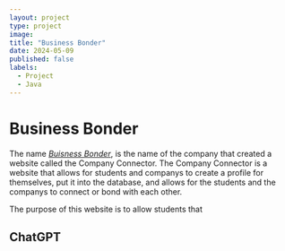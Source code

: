 ```yaml
---
layout: project
type: project
image: 
title: "Business Bonder"
date: 2024-05-09
published: false
labels:
  - Project
  - Java
---
```


<h1>Business Bonder</h1>
<p>
  
The name [_Buisness Bonder_](https://businessbonders.xyz/), is the name of the company that created a website called the Company Connector. The Company Connector is a website that allows for students and companys to create a profile for themselves, put it into the database, and allows for the students and the companys to connect or bond with each other.

The purpose of this website is to allow students that

</p>

<h2>ChatGPT</h2>
<p>

</p>
